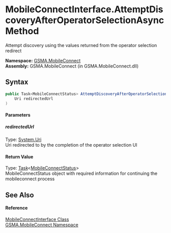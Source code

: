 MobileConnectInterface.AttemptDiscoveryAfterOperatorSelectionAsync Method
=========================================================================
Attempt discovery using the values returned from the operator selection redirect

**Namespace:** [GSMA.MobileConnect][1]  
**Assembly:** GSMA.MobileConnect (in GSMA.MobileConnect.dll)

Syntax
------

```csharp
public Task<MobileConnectStatus> AttemptDiscoveryAfterOperatorSelectionAsync(
	Uri redirectedUrl
)
```

#### Parameters

##### *redirectedUrl*
Type: [System.Uri][2]  
Uri redirected to by the completion of the operator selection UI

#### Return Value
Type: [Task][3]&lt;[MobileConnectStatus][4]>  
MobileConnectStatus object with required information for continuing the mobileconnect process

See Also
--------

#### Reference
[MobileConnectInterface Class][5]  
[GSMA.MobileConnect Namespace][1]  

[1]: ../README.md
[2]: http://msdn.microsoft.com/en-us/library/txt7706a
[3]: http://msdn.microsoft.com/en-us/library/dd321424
[4]: ../MobileConnectStatus/README.md
[5]: README.md
[6]: ../../_icons/Help.png